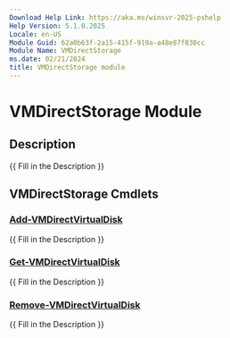 ```yaml
---
Download Help Link: https://aka.ms/winsvr-2025-pshelp
Help Version: 5.1.0.2025
Locale: en-US
Module Guid: 62a0b63f-2a15-415f-919a-a48e87f830cc
Module Name: VMDirectStorage
ms.date: 02/21/2024
title: VMDirectStorage module
---
```


# VMDirectStorage Module
## Description
{{ Fill in the Description }}

## VMDirectStorage Cmdlets
### [Add-VMDirectVirtualDisk](Add-VMDirectVirtualDisk.md)
{{ Fill in the Description }}

### [Get-VMDirectVirtualDisk](Get-VMDirectVirtualDisk.md)
{{ Fill in the Description }}

### [Remove-VMDirectVirtualDisk](Remove-VMDirectVirtualDisk.md)
{{ Fill in the Description }}
